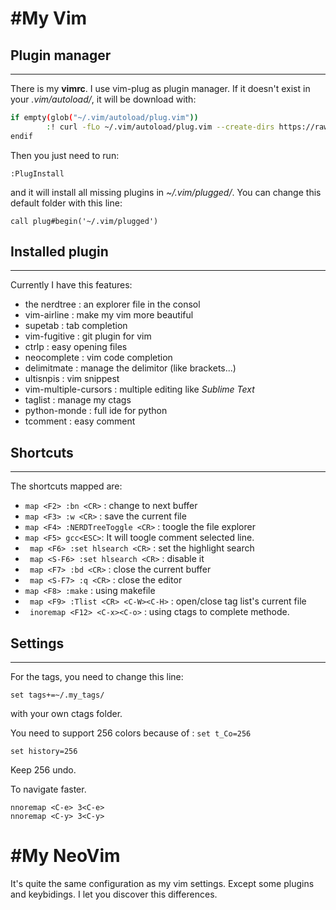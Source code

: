 #My Vim 
======

## Plugin manager
-----------------

There is my **vimrc**. I use vim-plug as plugin manager. If it doesn't exist in your _.vim/autoload/_, it will be download with:
```bash
if empty(glob("~/.vim/autoload/plug.vim"))
		:! curl -fLo ~/.vim/autoload/plug.vim --create-dirs https://raw.githubusercontent.com/junegunn/vim-plug/master/plug.vim
endif
```
Then you just need to run:
``` vimrc
:PlugInstall
```
and it will install all missing plugins in _~/.vim/plugged/_. You can change this default folder with this line:
``` vimrc
call plug#begin('~/.vim/plugged')
```

## Installed plugin
-------------------

Currently I have this features:

* the nerdtree : an explorer file in the consol
* vim-airline : make my vim more beautiful
* supetab : tab completion
* vim-fugitive : git plugin for vim
* ctrlp : easy opening files
* neocomplete : vim code completion
* delimitmate : manage the delimitor (like brackets...)
* ultisnpis : vim snippest
* vim-multiple-cursors : multiple editing like *Sublime Text*
* taglist : manage my ctags
* python-monde : full ide for python
* tcomment : easy comment



## Shortcuts
------------

The shortcuts mapped are:

* `` map <F2> :bn <CR> `` : change to next buffer
* `` map <F3> :w <CR> `` : save the current file
* `` map <F4> :NERDTreeToggle <CR> `` : toogle the file explorer
* `` map <F5> gcc<ESC> ``: It will toogle comment selected line. 
* `` map <F6> :set hlsearch <CR>`` : set the highlight search
* `` map <S-F6> :set hlsearch <CR>`` : disable it
* `` map <F7> :bd <CR>`` : close the current buffer
* `` map <S-F7> :q <CR>`` : close the editor
* `` map <F8> :make `` : using makefile
* `` map <F9> :Tlist <CR> <C-W><C-H>`` : open/close tag list's current file
* `` inoremap <F12> <C-x><C-o>`` : using ctags to complete methode.

## Settings
-----------

For the tags, you need to change this line:
``` vimrc
set tags+=~/.my_tags/
```
with your own ctags folder.

You need to support 256 colors because of : ``set t_Co=256``

``` vimrc
set history=256
```
Keep 256 undo.

To navigate faster.

```vimrc
nnoremap <C-e> 3<C-e>
nnoremap <C-y> 3<C-y>
```

#My NeoVim
==================

It's quite the same configuration as my vim settings.
Except some plugins and keybidings.
I let you discover this differences. 